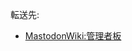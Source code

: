 <div>

転送先:

-   [MastodonWiki:管理者板](/MastodonWiki:%E7%AE%A1%E7%90%86%E8%80%85%E6%9D%BF "MastodonWiki:管理者板")

</div>

<div>

</div>
